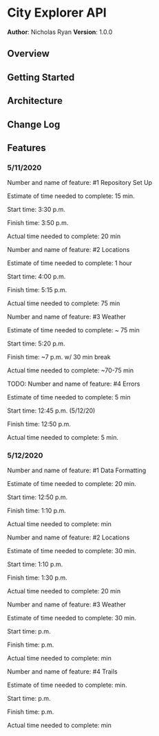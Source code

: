 # City Explorer API

**Author**: Nicholas Ryan
**Version**: 1.0.0

## Overview
<!-- Provide a high level overview of what this application is and why you are building it, beyond the fact that it's an assignment for this class. (i.e. What's your problem domain?) -->

## Getting Started
<!-- What are the steps that a user must take in order to build this app on their own machine and get it running? -->

## Architecture
<!-- Provide a detailed description of the application design. What technologies (languages, libraries, etc) you're using, and any other relevant design information. -->

## Change Log
<!-- Use this area to document the iterative changes made to your application as each feature is successfully implemented. Use time stamps. Here's an examples:

01-01-2001 4:59pm - Application now has a fully-functional express server, with a GET route for the location resource.

## Credits and Collaborations
<!-- Give credit (and a link) to other people or resources that helped you build this application. -->



## Features
### 5/11/2020
Number and name of feature: #1 Repository Set Up

Estimate of time needed to complete: 15 min.

Start time: 3:30 p.m.

Finish time: 3:50 p.m.

Actual time needed to complete: 20 min


Number and name of feature: #2 Locations

Estimate of time needed to complete: 1 hour

Start time: 4:00 p.m.

Finish time: 5:15 p.m.

Actual time needed to complete: 75 min


Number and name of feature: #3 Weather

Estimate of time needed to complete: ~ 75 min

Start time: 5:20 p.m.

Finish time: ~7 p.m. w/ 30 min break

Actual time needed to complete: ~70-75 min

TODO:
Number and name of feature: #4 Errors

Estimate of time needed to complete: 5 min

Start time: 12:45 p.m. (5/12/20)

Finish time: 12:50 p.m.

Actual time needed to complete: 5 min.


### 5/12/2020
Number and name of feature: #1 Data Formatting

Estimate of time needed to complete: 20 min.

Start time: 12:50 p.m.

Finish time: 1:10 p.m.

Actual time needed to complete: min


Number and name of feature: #2 Locations

Estimate of time needed to complete: 30 min.

Start time: 1:10 p.m.

Finish time: 1:30 p.m.

Actual time needed to complete: 20 min


Number and name of feature: #3 Weather

Estimate of time needed to complete: 30 min.

Start time: p.m.

Finish time: p.m.

Actual time needed to complete: min


Number and name of feature: #4 Trails

Estimate of time needed to complete: min.

Start time: p.m.

Finish time: p.m.

Actual time needed to complete: min